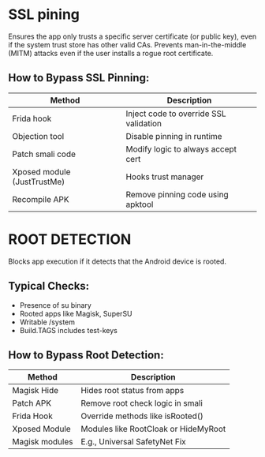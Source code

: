 # SSL pining

Ensures the app only trusts a specific server certificate (or public key), even if the system trust store has other valid CAs.
Prevents man-in-the-middle (MITM) attacks even if the user installs a rogue root certificate.

##  How to Bypass SSL Pinning:

| Method  |  Description |
| ---  |  ---  |
Frida hook  | Inject code to override SSL validation
Objection tool | Disable pinning in runtime
Patch smali code | Modify logic to always accept cert
Xposed module (JustTrustMe) | Hooks trust manager
Recompile APK | Remove pinning code using apktool

# ROOT DETECTION

Blocks app execution if it detects that the Android device is rooted.

## Typical Checks:
- Presence of su binary
- Rooted apps like Magisk, SuperSU
- Writable /system
- Build.TAGS includes test-keys

## How to Bypass Root Detection:

| Method | Description |
| --- | --- |
Magisk Hide | Hides root status from apps
Patch APK | Remove root check logic in smali
Frida Hook | Override methods like isRooted()
Xposed Module | Modules like RootCloak or HideMyRoot
Magisk modules | E.g., Universal SafetyNet Fix
